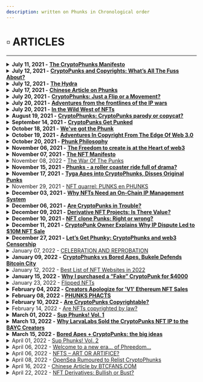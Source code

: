 ```yaml
---
description: written on Phunks in Chronological order
---
```


# ▫ ARTICLES

****

<details>

<summary><strong>July 11, 2021 -</strong> <a href="https://phunks.medium.com/the-cryptophunks-manifesto-785c7348e558"><strong>The CryptoPhunks Manifesto</strong></a><strong></strong></summary>

****[**https://phunks.medium.com/the-cryptophunks-manifesto-785c7348e558**](https://phunks.medium.com/the-cryptophunks-manifesto-785c7348e558)****

</details>

<details>

<summary><strong>July 12, 2021 -</strong> <a href="https://www.theouterrealm.io/blog/cryptopunks-copyrights"><strong>CryptoPunks and Copyrights: What’s All The Fuss About?</strong></a><strong></strong></summary>

****[**https://www.theouterrealm.io/blog/cryptopunks-copyrights**](https://www.theouterrealm.io/blog/cryptopunks-copyrights)****

</details>

<details>

<summary><strong>July 12, 2021 -</strong> <a href="https://newday.substack.com/p/hydra?r=ot32x&#x26;s=r"><strong>The Hydra</strong></a><strong></strong></summary>

****[**https://newday.substack.com/p/hydra?r=ot32x\&s=r**](https://newday.substack.com/p/hydra?r=ot32x\&s=r)****

</details>

<details>

<summary><strong>July 17, 2021 -</strong> <a href="https://medium.com/all-things-fansi/%E6%B2%92%E6%9C%89%E5%81%87%E8%B2%A8%E7%9A%84%E4%B8%96%E7%95%8C-%E9%82%84%E9%9C%80%E8%A6%81%E7%89%88%E6%AC%8A%E5%97%8E-36fe76f53a13"><strong>Chinese Article on Phunks</strong></a><strong></strong></summary>

****[**https://medium.com/all-things-fansi/%E6%B2%92%E6%9C%89%E5%81%87%E8%B2%A8%E7%9A%84%E4%B8%96%E7%95%8C-%E9%82%84%E9%9C%80%E8%A6%81%E7%89%88%E6%AC%8A%E5%97%8E-36fe76f53a13**](https://medium.com/all-things-fansi/%E6%B2%92%E6%9C%89%E5%81%87%E8%B2%A8%E7%9A%84%E4%B8%96%E7%95%8C-%E9%82%84%E9%9C%80%E8%A6%81%E7%89%88%E6%AC%8A%E5%97%8E-36fe76f53a13)****

</details>

<details>

<summary><strong>July 20, 2021 -</strong> <a href="https://hackernoon.com/cryptophunks-just-a-flip-or-a-movement-4p2o372t"><strong>CryptoPhunks: Just a Flip or a Movement?</strong></a><strong></strong></summary>

****[**https://hackernoon.com/cryptophunks-just-a-flip-or-a-movement-4p2o372t**](https://hackernoon.com/cryptophunks-just-a-flip-or-a-movement-4p2o372t)****

</details>

<details>

<summary><strong>July 20, 2021 -</strong> <a href="http://blog.seanbonner.com/tag/cryptophunks"><strong>Adventures from the frontlines of the IP wars</strong></a><strong></strong></summary>

****[**http://blog.seanbonner.com/tag/cryptophunks**](http://blog.seanbonner.com/tag/cryptophunks)****

</details>

<details>

<summary><strong>July 20, 2021 -</strong> <a href="https://news.artnet.com/news-pro/kenny-schachter-july-nft-opus-1990514"><strong>In the Wild West of NFTs</strong></a><strong></strong></summary>

****[**https://news.artnet.com/news-pro/kenny-schachter-july-nft-opus-1990514**](https://news.artnet.com/news-pro/kenny-schachter-july-nft-opus-1990514)****

</details>

<details>

<summary><strong>August 19, 2021 -</strong> <a href="https://editorial.superrare.com/2021/08/19/cryptophunks-cryptopunks-parody-or-copycat/"><strong>CryptoPhunks: CryptoPunks parody or copycat?</strong></a><strong></strong></summary>

****[**https://editorial.superrare.com/2021/08/19/cryptophunks-cryptopunks-parody-or-copycat/**](https://editorial.superrare.com/2021/08/19/cryptophunks-cryptopunks-parody-or-copycat/)****

</details>

<details>

<summary><strong>September 14, 2021 -</strong> <a href="https://www.coindesk.com/markets/2021/07/06/cryptopunks-get-punked/"><strong>CryptoPunks Get Punked</strong></a><strong></strong></summary>

****[**https://www.coindesk.com/markets/2021/07/06/cryptopunks-get-punked/**](https://www.coindesk.com/markets/2021/07/06/cryptopunks-get-punked/)****

</details>

<details>

<summary><strong>October 18, 2021 -</strong> <a href="https://cryptopunk4052.medium.com/weve-got-the-phunk-2863d8e8510d"><strong>We've got the Phunk</strong></a><strong></strong></summary>

****[**https://cryptopunk4052.medium.com/weve-got-the-phunk-2863d8e8510d**](https://cryptopunk4052.medium.com/weve-got-the-phunk-2863d8e8510d)****

</details>

<details>

<summary><strong>October 19, 2021 -</strong> <a href="https://www.hillhouse.com.au/blog/craig-hong/adventures-in-copyright-from-the-edge-of-web-3-0"><strong>Adventures In Copyright From The Edge Of Web 3.0</strong></a><strong></strong></summary>

****[**https://www.hillhouse.com.au/blog/craig-hong/adventures-in-copyright-from-the-edge-of-web-3-0**](https://www.hillhouse.com.au/blog/craig-hong/adventures-in-copyright-from-the-edge-of-web-3-0)****

</details>

<details>

<summary><strong>October 20, 2021 -</strong> <a href="https://erikudahl.com/2021/10/20/phunk-philosophy/"><strong>Phunk Philosophy</strong></a><strong></strong></summary>

****[**https://erikudahl.com/2021/10/20/phunk-philosophy/**](https://erikudahl.com/2021/10/20/phunk-philosophy/)****

</details>

<details>

<summary><strong>November 06, 2021 -</strong> <a href="https://pizzaparty.substack.com/p/the-freedom-to-create-is-at-the-heart?s=r"><strong>The Freedom to create is at the Heart of web3</strong></a><strong></strong></summary>

****[**https://pizzaparty.substack.com/p/the-freedom-to-create-is-at-the-heart?s=r**](https://pizzaparty.substack.com/p/the-freedom-to-create-is-at-the-heart?s=r)****

</details>

<details>

<summary><strong>November 07, 2021 -</strong> <a href="https://medium.com/@ben.horlick/the-madlad-nft-manifesto-8bbba6c886c2"><strong>The NFT Manifesto</strong></a><strong></strong></summary>

****[**https://medium.com/@ben.horlick/the-madlad-nft-manifesto-8bbba6c886c2**](https://medium.com/@ben.horlick/the-madlad-nft-manifesto-8bbba6c886c2)****

</details>

<details>

<summary>November 08, 2022 - <a href="https://thedrop.beehiiv.com/p/war-punks">The War Of The Punks</a></summary>

[https://thedrop.beehiiv.com/p/war-punks](https://thedrop.beehiiv.com/p/war-punks)

</details>

<details>

<summary><strong>November 15, 2021 -</strong> <a href="https://www.getrevue.co/profile/nftrebels/issues/phunks-a-roller-coaster-ride-full-of-drama-877484"><strong>Phunks - a roller coaster ride full of drama?</strong></a><strong></strong></summary>

****[**https://www.getrevue.co/profile/nftrebels/issues/phunks-a-roller-coaster-ride-full-of-drama-877484**](https://www.getrevue.co/profile/nftrebels/issues/phunks-a-roller-coaster-ride-full-of-drama-877484)****

</details>

<details>

<summary><strong>November 17, 2021 -</strong> <a href="https://dappradar.com/blog/tyga-apes-into-cryptophunks-disses-original-punks"><strong>Tyga Apes into CryptoPhunks, Disses Original Punks</strong></a><strong></strong></summary>

****[**https://dappradar.com/blog/tyga-apes-into-cryptophunks-disses-original-punks**](https://dappradar.com/blog/tyga-apes-into-cryptophunks-disses-original-punks)****

</details>

<details>

<summary>November 29, 2021 - <a href="https://news.knijff.com/nft-fight-punks-en-phunks">NFT quarrel: PUNKS en PHUNKS</a></summary>

[https://news.knijff.com/nft-fight-punks-en-phunks](https://news.knijff.com/nft-fight-punks-en-phunks)

</details>

<details>

<summary><strong>December 03, 2021 -</strong> <a href="https://cryptonews.com/exclusives/the-liquidity-of-creativity-why-nfts-need-an-on-chain-ip-management-system.htm"><strong>Why NFTs Need an On-Chain IP Management System</strong></a><strong></strong></summary>

****[**https://cryptonews.com/exclusives/the-liquidity-of-creativity-why-nfts-need-an-on-chain-ip-management-system.htm**](https://cryptonews.com/exclusives/the-liquidity-of-creativity-why-nfts-need-an-on-chain-ip-management-system.htm)****

</details>

<details>

<summary><strong>December 06, 2021 -</strong> <a href="https://medium.com/nf3media/are-cryptopunks-in-trouble-fd64d72d1767"><strong>Are CryptoPunks in Trouble?</strong></a><strong></strong></summary>

****[**https://medium.com/nf3media/are-cryptopunks-in-trouble-fd64d72d1767**](https://medium.com/nf3media/are-cryptopunks-in-trouble-fd64d72d1767)****

</details>

<details>

<summary><strong>December 09, 2021 -</strong> <a href="https://www.altcoinbuzz.io/nft/derivative-nft-projects-is-there-value/"><strong>Derivative NFT Projects: Is There Value?</strong></a><strong></strong></summary>

****[**https://www.altcoinbuzz.io/nft/derivative-nft-projects-is-there-value/**](https://www.altcoinbuzz.io/nft/derivative-nft-projects-is-there-value/)****

</details>

<details>

<summary><strong>December 10, 2021 -</strong> <a href="https://cointelegraph.com/magazine/2021/12/10/can-someone-explain-to-me-why-nft-clones-are-selling-for-so-much"><strong>NFT clone Punks: Right or wrong?</strong></a><strong></strong></summary>

****[**https://cointelegraph.com/magazine/2021/12/10/can-someone-explain-to-me-why-nft-clones-are-selling-for-so-much**](https://cointelegraph.com/magazine/2021/12/10/can-someone-explain-to-me-why-nft-clones-are-selling-for-so-much)****

</details>

<details>

<summary><strong>December 11, 2021 -</strong> <a href="https://decrypt.co/88041/cryptopunks-ip-complaints-punk4156-10m-ethereum-nft-sale"><strong>CryptoPunk Owner Explains Why IP Dispute Led to $10M NFT Sale</strong></a><strong></strong></summary>

****[**https://decrypt.co/88041/cryptopunks-ip-complaints-punk4156-10m-ethereum-nft-sale**](https://decrypt.co/88041/cryptopunks-ip-complaints-punk4156-10m-ethereum-nft-sale)****

</details>

<details>

<summary><strong>December 27, 2021 -</strong> <a href="https://bowtiedisland.com/lets-get-phunky-cryptophunks-and-web3-censorship/"><strong>Let’s Get Phunky: CryptoPhunks and web3 Censorship</strong> </a><strong></strong></summary>

****[**https://bowtiedisland.com/lets-get-phunky-cryptophunks-and-web3-censorship/**](https://bowtiedisland.com/lets-get-phunky-cryptophunks-and-web3-censorship/)****

</details>

<details>

<summary>January 07, 2022 - <a href="https://outland.art/outland-news-zora-ryder-ripps-instagram/">CELEBRATION AND REPROBATION</a></summary>

[https://outland.art/outland-news-zora-ryder-ripps-instagram/](https://outland.art/outland-news-zora-ryder-ripps-instagram/)

</details>

<details>

<summary><strong>January 09, 2022 -</strong> <a href="https://decrypt.co/90038/this-week-on-crypto-twitter-cryptophunks-vs-bored-apes-bukele-defends-bitcoin-city"><strong>CryptoPhunks vs Bored Apes, Bukele Defends Bitcoin City</strong></a><strong></strong></summary>

****[**https://decrypt.co/90038/this-week-on-crypto-twitter-cryptophunks-vs-bored-apes-bukele-defends-bitcoin-city**](https://decrypt.co/90038/this-week-on-crypto-twitter-cryptophunks-vs-bored-apes-bukele-defends-bitcoin-city)****

</details>

<details>

<summary>January 12, 2022 - <a href="https://tokenizedhq.com/nft-websites/">Best List of NFT Websites in 2022</a></summary>

[https://tokenizedhq.com/nft-websites/](https://tokenizedhq.com/nft-websites/)

</details>

<details>

<summary><strong>January 15, 2022 -</strong> <a href="https://medium.com/@0xTeji/why-i-purchased-a-fake-cryptopunk-for-4000-24b05c981ee4"><strong>Why I purchased a “Fake” CryptoPunk for $4000</strong></a><strong></strong></summary>

****[**https://medium.com/@0xTeji/why-i-purchased-a-fake-cryptopunk-for-4000-24b05c981ee4**](https://medium.com/@0xTeji/why-i-purchased-a-fake-cryptopunk-for-4000-24b05c981ee4)****

</details>

<details>

<summary>January 23, 2022 - <a href="https://knowyourmeme.com/memes/cultures/flipped-nfts">Flipped NFTs</a></summary>

[https://knowyourmeme.com/memes/cultures/flipped-nfts](https://knowyourmeme.com/memes/cultures/flipped-nfts)

</details>

<details>

<summary><strong>February 04, 2022 -</strong> <a href="https://decrypt.co/92155/cryptopunks-controversy-creators-apologize-v1-ethereum-nft"><strong>Creators Apologize for 'V1' Ethereum NFT Sales</strong></a><strong></strong></summary>

****[**https://decrypt.co/92155/cryptopunks-controversy-creators-apologize-v1-ethereum-nft**](https://decrypt.co/92155/cryptopunks-controversy-creators-apologize-v1-ethereum-nft)****

</details>

<details>

<summary><strong>February 08, 2022 -</strong> <a href="https://medium.com/@VeryWilliam3/phunks-phacts-65a6ce94f368"><strong>PHUNKS PHACTS</strong></a><strong></strong></summary>

****[**https://medium.com/@VeryWilliam3/phunks-phacts-65a6ce94f368**](https://medium.com/@VeryWilliam3/phunks-phacts-65a6ce94f368)****

</details>

<details>

<summary><strong>February 10, 2022 -</strong> <a href="https://papers.ssrn.com/sol3/papers.cfm?abstract_id=4029323"><strong>Are CryptoPunks Copyrightable?</strong></a><strong></strong></summary>

****[**https://papers.ssrn.com/sol3/papers.cfm?abstract\_id=4029323**](https://papers.ssrn.com/sol3/papers.cfm?abstract\_id=4029323)****

</details>

<details>

<summary>February 14, 2022 - <a href="https://www.exodus.com/news/are-nfts-copyrighted-by-law/">Are NFTs copyrighted by law?</a></summary>

[https://www.exodus.com/news/are-nfts-copyrighted-by-law/](https://www.exodus.com/news/are-nfts-copyrighted-by-law/)

</details>

<details>

<summary><strong>March 01, 2022 -</strong> <a href="https://eggphunk.medium.com/sup-phunks-vol-1-928db415d8fc"><strong>Sup Phunks! Vol. 1</strong></a><strong></strong></summary>

****[**https://eggphunk.medium.com/sup-phunks-vol-1-928db415d8fc**](https://eggphunk.medium.com/sup-phunks-vol-1-928db415d8fc)****

</details>

<details>

<summary><strong>March 13, 2022 -</strong> <a href="https://decrypt.co/94973/why-larva-labs-sold-the-cryptopunks-nft-ip-to-the-bored-ape-creators"><strong>Why LarvaLabs Sold the CryptoPunks NFT IP to the BAYC Creators</strong></a><strong></strong></summary>

****[**https://decrypt.co/94973/why-larva-labs-sold-the-cryptopunks-nft-ip-to-the-bored-ape-creators**](https://decrypt.co/94973/why-larva-labs-sold-the-cryptopunks-nft-ip-to-the-bored-ape-creators)****

</details>

<details>

<summary><strong>March 15, 2022 -</strong> <a href="https://metaversal.banklesshq.com/p/bored-apes-cryptopunks-the-big-ideas?s=r"><strong>Bored Apes + CryptoPunks: the big ideas</strong></a><strong></strong></summary>

****[**https://metaversal.banklesshq.com/p/bored-apes-cryptopunks-the-big-ideas?s=r**](https://metaversal.banklesshq.com/p/bored-apes-cryptopunks-the-big-ideas?s=r)****

</details>

<details>

<summary>April 01, 2022 - <a href="https://eggphunk.medium.com/sup-phunks-vol-2-5e74224be4ee">Sup Phunks! Vol. 2</a></summary>

[https://eggphunk.medium.com/sup-phunks-vol-2-5e74224be4ee](https://eggphunk.medium.com/sup-phunks-vol-2-5e74224be4ee)

</details>

<details>

<summary>April 06, 2022 - <a href="https://pharoutlabs.medium.com/welcome-to-a-new-era-of-phreedom-894f6a4987b2">Welcome to a new era… of Phreedom…</a></summary>

[https://pharoutlabs.medium.com/welcome-to-a-new-era-of-phreedom-894f6a4987b2](https://pharoutlabs.medium.com/welcome-to-a-new-era-of-phreedom-894f6a4987b2)

</details>

<details>

<summary>April 06, 2022 - <a href="https://www.tsmplaw.com/forefront/nfts-art-or-artifice/">NFTS – ART OR ARTIFICE?</a></summary>

[https://www.tsmplaw.com/forefront/nfts-art-or-artifice/](https://www.tsmplaw.com/forefront/nfts-art-or-artifice/)

</details>

<details>

<summary>April 08, 2022 - <a href="https://mpost.io/opensea-rumoured-to-relist-cryptophunks/">OpenSea Rumoured to Relist CryptoPhunks</a></summary>

[https://mpost.io/opensea-rumoured-to-relist-cryptophunks/](https://mpost.io/opensea-rumoured-to-relist-cryptophunks/)

</details>

<details>

<summary>April 16, 2022 - <a href="https://www.btcfans.com/article/79139">Chinese Article by BTCFANS.COM</a></summary>

[https://www.btcfans.com/article/79139](https://www.btcfans.com/article/79139)

</details>

<details>

<summary>April 22, 2022 - <a href="https://www.bueno.art/blog/nft-derivatives">NFT Derivatives: Bullish or Bust?</a></summary>

[https://www.bueno.art/blog/nft-derivatives](https://www.bueno.art/blog/nft-derivatives)

</details>
